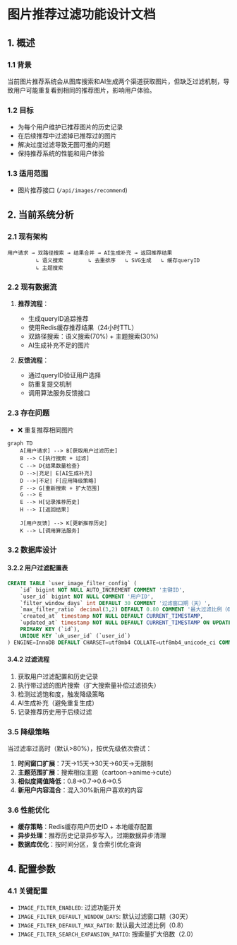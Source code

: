 # 图片推荐过滤功能设计文档

## 1. 概述

### 1.1 背景
当前图片推荐系统会从图库搜索和AI生成两个渠道获取图片，但缺乏过滤机制，导致用户可能重复看到相同的推荐图片，影响用户体验。

### 1.2 目标
- 为每个用户维护已推荐图片的历史记录
- 在后续推荐中过滤掉已推荐过的图片
- 解决过度过滤导致无图可推的问题
- 保持推荐系统的性能和用户体验

### 1.3 适用范围
- 图片推荐接口 (`/api/images/recommend`)


## 2. 当前系统分析

### 2.1 现有架构
```
用户请求 → 双路径搜索 → 结果合并 → AI生成补充 → 返回推荐结果
         ↳ 语义搜索        ↳ 去重排序   ↳ SVG生成   ↳ 缓存queryID
         ↳ 主题搜索
```

### 2.2 现有数据流
1. **推荐流程**：
   - 生成queryID追踪推荐
   - 使用Redis缓存推荐结果（24小时TTL）
   - 双路径搜索：语义搜索(70%) + 主题搜索(30%)
   - AI生成补充不足的图片

2. **反馈流程**：
   - 通过queryID验证用户选择
   - 防重复提交机制
   - 调用算法服务反馈接口

### 2.3 存在问题
- ❌ 重复推荐相同图片




```mermaid
graph TD
    A[用户请求] --> B[获取用户过滤历史]
    B --> C[执行搜索 + 过滤]
    C --> D{结果数量检查}
    D -->|充足| E[AI生成补充]
    D -->|不足| F[应用降级策略]
    F --> G[重新搜索 + 扩大范围]
    G --> E
    E --> H[记录推荐历史]
    H --> I[返回结果]

    J[用户反馈] --> K[更新推荐历史]
    K --> L[调用算法服务]
```

### 3.2 数据库设计

#### 3.2.2 用户过滤配置表
```sql
CREATE TABLE `user_image_filter_config` (
    `id` bigint NOT NULL AUTO_INCREMENT COMMENT '主键ID',
    `user_id` bigint NOT NULL COMMENT '用户ID',
    `filter_window_days` int DEFAULT 30 COMMENT '过滤窗口期（天）',
    `max_filter_ratio` decimal(3,2) DEFAULT 0.80 COMMENT '最大过滤比例（0-1）',
    `created_at` timestamp NOT NULL DEFAULT CURRENT_TIMESTAMP,
    `updated_at` timestamp NOT NULL DEFAULT CURRENT_TIMESTAMP ON UPDATE CURRENT_TIMESTAMP,
    PRIMARY KEY (`id`),
    UNIQUE KEY `uk_user_id` (`user_id`)
) ENGINE=InnoDB DEFAULT CHARSET=utf8mb4 COLLATE=utf8mb4_unicode_ci COMMENT='用户图片过滤配置表';
```



#### 3.4.2 过滤流程
1. 获取用户过滤配置和历史记录
2. 执行带过滤的图片搜索（扩大搜索量补偿过滤损失）
3. 检测过滤饱和度，触发降级策略
4. AI生成补充（避免重复生成）
5. 记录推荐历史用于后续过滤

### 3.5 降级策略

当过滤率过高时（默认>80%），按优先级依次尝试：

1. **时间窗口扩展**：7天→15天→30天→60天→无限制
2. **主题范围扩展**：搜索相似主题（cartoon→anime→cute）
3. **相似度阈值降低**：0.8→0.7→0.6→0.5
4. **新用户内容混合**：混入30%新用户喜欢的内容

### 3.6 性能优化

- **缓存策略**：Redis缓存用户历史ID + 本地缓存配置
- **异步处理**：推荐历史记录异步写入，过期数据异步清理
- **数据库优化**：按时间分区，复合索引优化查询

## 4. 配置参数

### 4.1 关键配置
- `IMAGE_FILTER_ENABLED`: 过滤功能开关
- `IMAGE_FILTER_DEFAULT_WINDOW_DAYS`: 默认过滤窗口期（30天）
- `IMAGE_FILTER_DEFAULT_MAX_RATIO`: 默认最大过滤比例（0.8）
- `IMAGE_FILTER_SEARCH_EXPANSION_RATIO`: 搜索量扩大倍数（2.0）


